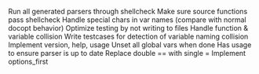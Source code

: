 Run all generated parsers through shellcheck
Make sure source functions pass shellcheck
Handle special chars in var names (compare with normal docopt behavior)
Optimize testing by not writing to files
Handle function & variable collision
Write testcases for detection of variable naming collision
Implement version, help, usage
Unset all global vars when done
Has usage to ensure parser is up to date
Replace double == with single =
Implement options_first
